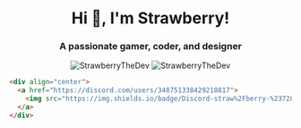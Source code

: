<h1 align="center">Hi 🍓, I'm Strawberry!</h1>
<h3 align="center">A passionate gamer, coder, and designer</h3>

<p align="center">
  <img src="https://github-readme-stats.vercel.app/api?username=StrawberryTheDev&show_icons=true&theme=synthwave" alt="StrawberryTheDev" />
  <img src="https://github-readme-streak-stats.herokuapp.com/?user=StrawberryTheDev&theme=synthwave" alt="StrawberryTheDev" />
</p>

```html
<div align="center">
  <a href="https://discord.com/users/348751338429218817">
    <img src="https://img.shields.io/badge/Discord-straw%2Fberry-%237289DA?style=for-the-badge&logo=discord&logoColor=white" alt="Discord: straw/berry">
  </a>
</div>
